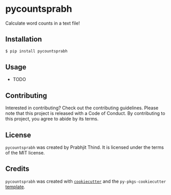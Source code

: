 # pycountsprabh

Calculate word counts in a text file!

## Installation

```bash
$ pip install pycountsprabh
```

## Usage

- TODO

## Contributing

Interested in contributing? Check out the contributing guidelines. Please note that this project is released with a Code of Conduct. By contributing to this project, you agree to abide by its terms.

## License

`pycountsprabh` was created by Prabhjit Thind. It is licensed under the terms of the MIT license.

## Credits

`pycountsprabh` was created with [`cookiecutter`](https://cookiecutter.readthedocs.io/en/latest/) and the `py-pkgs-cookiecutter` [template](https://github.com/py-pkgs/py-pkgs-cookiecutter).

